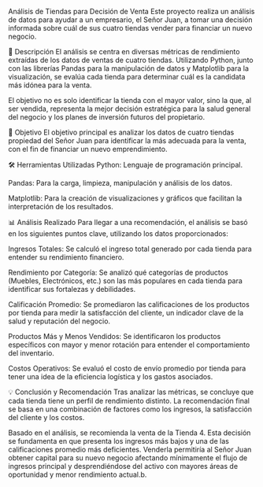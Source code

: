 Análisis de Tiendas para Decisión de Venta
Este proyecto realiza un análisis de datos para ayudar a un empresario, el Señor Juan, a tomar una decisión informada sobre cuál de sus cuatro tiendas vender para financiar un nuevo negocio.

📝 Descripción
El análisis se centra en diversas métricas de rendimiento extraídas de los datos de ventas de cuatro tiendas. Utilizando Python, junto con las librerías Pandas para la manipulación de datos y Matplotlib para la visualización, se evalúa cada tienda para determinar cuál es la candidata más idónea para la venta.

El objetivo no es solo identificar la tienda con el mayor valor, sino la que, al ser vendida, representa la mejor decisión estratégica para la salud general del negocio y los planes de inversión futuros del propietario.

🎯 Objetivo
El objetivo principal es analizar los datos de cuatro tiendas propiedad del Señor Juan para identificar la más adecuada para la venta, con el fin de financiar un nuevo emprendimiento.

🛠️ Herramientas Utilizadas
Python: Lenguaje de programación principal.

Pandas: Para la carga, limpieza, manipulación y análisis de los datos.

Matplotlib: Para la creación de visualizaciones y gráficos que facilitan la interpretación de los resultados.

📊 Análisis Realizado
Para llegar a una recomendación, el análisis se basó en los siguientes puntos clave, utilizando los datos proporcionados:

Ingresos Totales: Se calculó el ingreso total generado por cada tienda para entender su rendimiento financiero.

Rendimiento por Categoría: Se analizó qué categorías de productos (Muebles, Electrónicos, etc.) son las más populares en cada tienda para identificar sus fortalezas y debilidades.

Calificación Promedio: Se promediaron las calificaciones de los productos por tienda para medir la satisfacción del cliente, un indicador clave de la salud y reputación del negocio.

Productos Más y Menos Vendidos: Se identificaron los productos específicos con mayor y menor rotación para entender el comportamiento del inventario.

Costos Operativos: Se evaluó el costo de envío promedio por tienda para tener una idea de la eficiencia logística y los gastos asociados.

💡 Conclusión y Recomendación
Tras analizar las métricas, se concluye que cada tienda tiene un perfil de rendimiento distinto. La recomendación final se basa en una combinación de factores como los ingresos, la satisfacción del cliente y los costos.

Basado en el análisis, se recomienda la venta de la Tienda 4. Esta decisión se fundamenta en que presenta los ingresos más bajos y una de las calificaciones promedio más deficientes. Venderla permitiría al Señor Juan obtener capital para su nuevo negocio afectando mínimamente el flujo de ingresos principal y desprendiéndose del activo con mayores áreas de oportunidad y menor rendimiento actual.b.